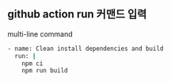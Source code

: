 ## github action run 커맨드 입력

multi-line command

```bash
- name: Clean install dependencies and build
  run: |
    npm ci
    npm run build
```
